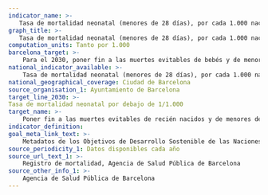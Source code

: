 ```yaml
---
indicator_name: >-
   Tasa de mortalidad neonatal (menores de 28 días), por cada 1.000 nacidos vivos
graph_title: >-
   Tasa de mortalidad neonatal (menores de 28 días), por cada 1.000 nacidos vivos
computation_units: Tanto por 1.000
barcelona_target: >-
    Para el 2030, poner fin a las muertes evitables de bebés y de menores de 5 años
national_indicator_available: >-
    Tasa de mortalidad neonatal (menores de 28 días), por cada 1.000 nacidos vivos
national_geographical_coverage: Ciudad de Barcelona
source_organisation_1: Ayuntamiento de Barcelona
target_line_2030: >-
Tasa de mortalidad neonatal por debajo de 1/1.000
target_name: >-
    Poner fin a las muertes evitables de recién nacidos y de menores de 5 años, logrando que todos los países intenten reducir la mortalidad neonatal, como mínimo, hasta 12 por cada 1.000 nacidos vivos, y la mortalidad de menores de 5 años, como mínimo, hasta 25 por cada 1.000 nacidos vivos
indicator_definition:
goal_meta_link_text: >-
    Metadatos de los Objetivos de Desarrollo Sostenible de las Naciones Unidas (pdf 894kB)
source_periodicity_1: Datos disponibles cada año
source_url_text_1: >-
    Registro de mortalidad, Agencia de Salud Pública de Barcelona  
source_other_info_1: >-
    Agencia de Salud Pública de Barcelona
---
```

